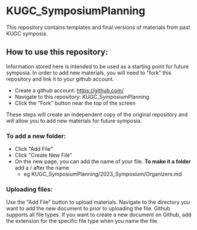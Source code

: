 # KUGC_SymposiumPlanning

This repository contains templates and final versions of materials from past KUGC symposia.

## How to use this repository:

Information stored here is intended to be used as a starting point for future symposia. In order to add new materials, you will need to "fork" this repository and link it to your github account.

* Create a github account: https://github.com/
* Navigate to this repository: KUGC_SymposiumPlanning
* Click the "Fork" button near the top of the screen

These steps will create an independent copy of the original repository and will allow you to add new materials for future symposia.

### To add a new folder:

* Click "Add File"
* Click "Create New File"
* On the new page, you can add the name of your file. **To make it a folder** add a / after the name
  * eg KUGC_SymposiumPlanning/2023_Symposium/Organizers.md


### Uploading files:

Use the "Add File" button to upload materials. Navigate to the directory you want to add the new document to prior to uploading the file. Github supports all file types. If you want to create a new document on Github, add the extension for the specific file type when you name the file.

